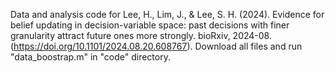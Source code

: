 Data and analysis code for Lee, H., Lim, J., & Lee, S. H. (2024). Evidence for belief updating in decision-variable space: past decisions with finer granularity attract future ones more strongly. bioRxiv, 2024-08. (https://doi.org/10.1101/2024.08.20.608767).
Download all files and run "data_boostrap.m" in "code" directory.

